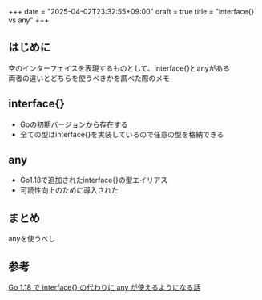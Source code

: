+++
date = "2025-04-02T23:32:55+09:00"
draft = true
title = "interface{} vs any"
+++


## はじめに

空のインターフェイスを表現するものとして、interface{}とanyがある<br>
両者の違いとどちらを使うべきかを調べた際のメモ

## interface{}

- Goの初期バージョンから存在する
- 全ての型はinterface{}を実装しているので任意の型を格納できる

## any

- Go1.18で追加されたinterface{}の型エイリアス
- 可読性向上のために導入された

## まとめ

anyを使うべし

## 参考

[Go 1.18 で interface{} の代わりに any が使えるようになる話](https://zenn.dev/syumai/articles/c6q5un1j0msim0aj0ca0)
